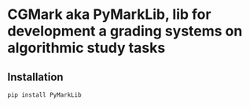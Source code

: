 # CGMark aka PyMarkLib, lib for development a grading systems on algorithmic study tasks
## Installation
`pip install PyMarkLib`
